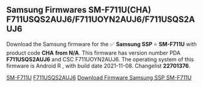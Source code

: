 <h2>Samsung Firmwares SM-F711U(CHA) F711USQS2AUJ6/F711UOYN2AUJ6/F711USQS2AUJ6</h2>
Download the Samsung firmware for the ✅ <strong>Samsung SSP </strong> ⭐ <strong>SM-F711U</strong> with product code <strong>CHA</strong> <strong> from N/A</strong>. This firmware has version number PDA <strong>F711USQS2AUJ6</strong> and CSC F711UOYN2AUJ6. The operating system of this firmware is Android R , with build date 2021-11-08. Changelist <strong>22701376</strong>.


[SM-F711U](https://samfirm.shop/samsung/model/SM-F711U)
[F711USQS2AUJ6](https://samfirm.shop/samsung/pda/F711USQS2AUJ6)
[Download Firmware Samsung SSP SM-F711U](https://samfirm.shop/samsung/firmware/472612)
